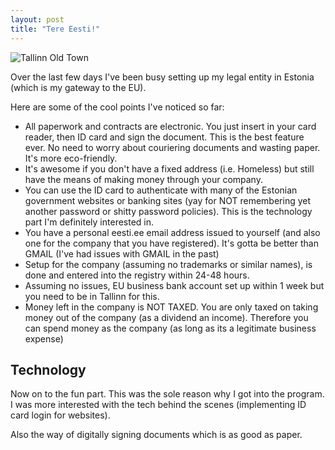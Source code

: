 ```yaml
---
layout: post
title: "Tere Eesti!"
---
```


![Tallinn Old Town](https://images.itinerantfoodie.com/uploads/tere-eesti/tallinn-old-town-1.jpg)

Over the last few days I've been busy setting up my legal entity in Estonia (which is my gateway to the EU).

Here are some of the cool points I've noticed so far:

* All paperwork and contracts are electronic. You just insert in your card reader, then ID card and sign the document. This is the best feature ever. No need to worry about couriering documents and wasting paper. It's more eco-friendly.
* It's awesome if you don't have a fixed address (i.e. Homeless) but still have the means of making money through your company.
* You can use the ID card to authenticate with many of the Estonian government websites or banking sites (yay for NOT remembering yet another password or shitty password policies). This is the technology part I'm definitely interested in.
* You have a personal eesti.ee email address issued to yourself (and also one for the company that you have registered). It's gotta be better than GMAIL (I've had issues with GMAIL in the past)
* Setup for the company (assuming no trademarks or similar names), is done and entered into the registry within 24-48 hours.
* Assuming no issues, EU business bank account set up within 1 week but you need to be in Tallinn for this.
* Money left in the company is NOT TAXED. You are only taxed on taking money out of the company (as a dividend an income). Therefore you can spend money as the company (as long as its a legitimate business expense)


## Technology

Now on to the fun part. This was the sole reason why I got into the program. I was more interested with the tech behind the scenes (implementing ID card login for websites).

Also the way of digitally signing documents which is as good as paper. 
